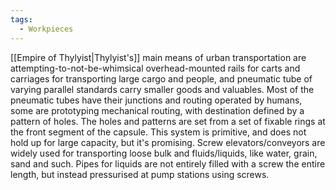```yaml
---
tags:
  - Workpieces
---
```

[[Empire of Thylyist|Thylyist's]] main means of urban transportation are attempting-to-not-be-whimsical overhead-mounted rails for carts and carriages for transporting large cargo and people, and pneumatic tube of varying parallel standards carry smaller goods and valuables. 
	Most of the pneumatic tubes have their junctions and routing operated by humans, some are prototyping mechanical routing, with destination defined by a pattern of holes. The holes and patterns are set from a set of fixable rings at the front segment of the capsule. This system is primitive, and does not hold up for large capacity, but it's promising. 
Screw elevators/conveyors are widely used for transporting loose bulk and fluids/liquids, like water, grain, sand and such. 
Pipes for liquids are not entirely filled with a screw the entire length, but instead pressurised at pump stations using screws. 